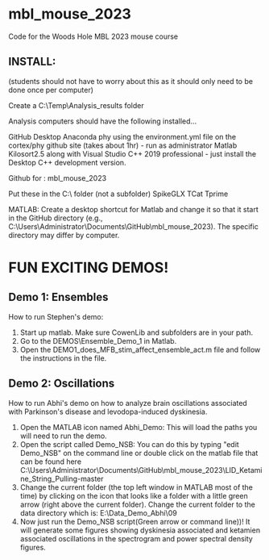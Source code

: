 # mbl_mouse_2023
Code for the Woods Hole MBL 2023 mouse course

## INSTALL:
(students should not have to worry about this as it should only need to be done once per computer)

Create a C:\Temp\Analysis_results folder

Analysis computers should have the following installed...

GitHub Desktop
Anaconda
phy using the environment.yml file on the cortex/phy github site (takes about 1hr) - run as administrator
Matlab
Kilosort2.5 along with Visual Studio C++ 2019 professional - just install the Desktop C++ development version.

Github for : mbl_mouse_2023

Put these in the C:\ folder (not a subfolder)
SpikeGLX
TCat
Tprime

MATLAB: Create a desktop shortcut for Matlab and change it so that it start in the GitHub directory (e.g., C:\Users\Administrator\Documents\GitHub\mbl_mouse_2023). The specific directory may differ by computer.


# FUN EXCITING DEMOS!

## Demo 1: Ensembles
How to run Stephen's demo: 
1. Start up matlab. Make sure CowenLib and subfolders are in your path.
2. Go to the DEMOS\Ensemble_Demo_1 in Matlab. 
3. Open the DEMO1_does_MFB_stim_affect_ensemble_act.m file and follow the instructions in the file.

## Demo 2: Oscillations
How to run Abhi's demo on how to analyze brain oscillations associated with Parkinson's disease and levodopa-induced dyskinesia.

1. Open the MATLAB icon named Abhi_Demo: This will load the paths you will need to run the demo.
2. Open the script called Demo_NSB: You can do this by typing "edit Demo_NSB" on the command line or double click on the matlab file that can be found here C:\Users\Administrator\Documents\GitHub\mbl_mouse_2023\LID_Ketamine_String_Pulling-master
3. Change the current folder (the top left window in MATLAB most of the time) by clicking on the icon that looks like a folder with a little green arrow (right above the current folder). Change the current folder to the data directory which is: E:\Data_Demo_Abhi\09
4. Now just run the Demo_NSB script(Green arrow or command line))! It will generate some figures showing dyskinesia associated and ketamien associated oscillations in the spectrogram and power spectral density figures.


